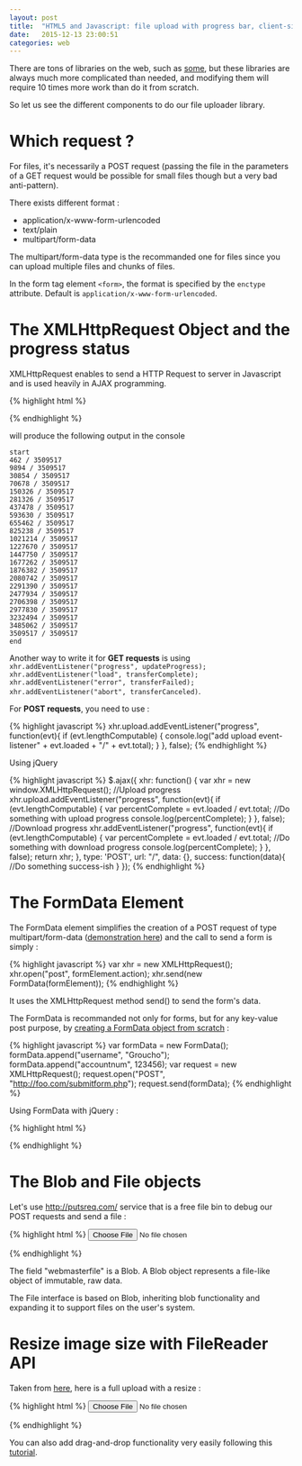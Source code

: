 ```yaml
---
layout: post
title:  "HTML5 and Javascript: file upload with progress bar, client-side image resizing and multiple runtimes"
date:   2015-12-13 23:00:51
categories: web
---
```


There are tons of libraries on the web, such as [some](http://designscrazed.org/html5-jquery-file-upload-scripts/), but these libraries are always much more complicated than needed, and modifying them will require 10 times more work than do it from scratch.

So let us see the different components to do our file uploader library.

# Which request ?

For files, it's necessarily a POST request (passing the file in the parameters of a GET request would be possible for small files though but a very bad anti-pattern).

There exists different format :

- application/x-www-form-urlencoded
- text/plain
- multipart/form-data

The multipart/form-data type is the recommanded one for files since you can upload multiple files and chunks of files.

In the form tag element `<form>`, the format is specified by the `enctype` attribute. Default is `application/x-www-form-urlencoded`.

# The XMLHttpRequest Object and the progress status

XMLHttpRequest enables to send a HTTP Request to server in Javascript and is used heavily in AJAX programming.

{% highlight html %}
<script type="text/javascript">
var xhr = new XMLHttpRequest();
xhr.open("GET", "http://christopher5106.github.io/img/mac_digits.png?" + new Date().getTime());
xhr.onprogress = function (e) {
    if (e.lengthComputable) {
        console.log(e.loaded+  " / " + e.total)
    }
}
xhr.onloadstart = function (e) {
    console.log("start")
}
xhr.onloadend = function (e) {
    console.log("end")
}
xhr.send();
</script>
{% endhighlight %}


will produce the following output in the console

    start
    462 / 3509517
    9894 / 3509517
    30854 / 3509517
    70678 / 3509517
    150326 / 3509517
    281326 / 3509517
    437478 / 3509517
    593630 / 3509517
    655462 / 3509517
    825238 / 3509517
    1021214 / 3509517
    1227670 / 3509517
    1447750 / 3509517
    1677262 / 3509517
    1876382 / 3509517
    2080742 / 3509517
    2291390 / 3509517
    2477934 / 3509517
    2706398 / 3509517
    2977830 / 3509517
    3232494 / 3509517
    3485062 / 3509517
    3509517 / 3509517
    end

Another way to write it for **GET requests** is using `xhr.addEventListener("progress", updateProgress); xhr.addEventListener("load", transferComplete); xhr.addEventListener("error", transferFailed); xhr.addEventListener("abort", transferCanceled)`.

For **POST requests**, you need to use :

{% highlight javascript %}
xhr.upload.addEventListener("progress", function(evt){
      if (evt.lengthComputable) {
        console.log("add upload event-listener" + evt.loaded + "/" + evt.total);
      }
    }, false);
{% endhighlight %}


Using jQuery

{% highlight javascript %}
$.ajax({
  xhr: function()
  {
    var xhr = new window.XMLHttpRequest();
    //Upload progress
    xhr.upload.addEventListener("progress", function(evt){
      if (evt.lengthComputable) {
        var percentComplete = evt.loaded / evt.total;
        //Do something with upload progress
        console.log(percentComplete);
      }
    }, false);
    //Download progress
    xhr.addEventListener("progress", function(evt){
      if (evt.lengthComputable) {
        var percentComplete = evt.loaded / evt.total;
        //Do something with download progress
        console.log(percentComplete);
      }
    }, false);
    return xhr;
  },
  type: 'POST',
  url: "/",
  data: {},
  success: function(data){
    //Do something success-ish
  }
});
{% endhighlight %}

# The FormData Element

The FormData element simplifies the creation of a POST request of type multipart/form-data ([demonstration here](https://developer.mozilla.org/en-US/docs/Web/API/XMLHttpRequest/Using_XMLHttpRequest#Submitting_forms_and_uploading_files)) and the call to send a form is simply :

{% highlight javascript %}
var xhr = new XMLHttpRequest();
xhr.open("post", formElement.action);
xhr.send(new FormData(formElement));
{% endhighlight %}

It uses the XMLHttpRequest method send() to send the form's data.

The FormData is recommanded not only for forms, but for any key-value post purpose, by [creating a FormData object from scratch](https://developer.mozilla.org/en-US/docs/Web/API/FormData/Using_FormData_Objects) :

{% highlight javascript %}
var formData = new FormData();
formData.append("username", "Groucho");
formData.append("accountnum", 123456);
var request = new XMLHttpRequest();
request.open("POST", "http://foo.com/submitform.php");
request.send(formData);
{% endhighlight %}

Using FormData with jQuery :

{% highlight html %}
<script src="https://ajax.googleapis.com/ajax/libs/jquery/2.1.4/jquery.min.js"></script>
<script>
$.ajax({
     url: event.url,
     data: data,
     cache: false,
     contentType: false,
     processData: false,
     type: 'POST',
     success: function(data){
        ... handle errors...
     }
 });
 </script>
{% endhighlight %}


# The Blob and File objects

Let's use http://putsreq.com/ service that is a free file bin to debug our POST requests and send a file :

{% highlight html %}
<input name="imagefile[]" type="file" id="takePictureField" accept="image/*" onchange="uploadPhotos('http://filebin.net/uploader')" />
<script type="text/javascript">
window.uploadPhotos = function(url){
  var formData = new FormData();

  // HTML file input, chosen by user
  var fileInputElement = document.getElementById("takePictureField");
  formData.append("userfile", fileInputElement.files[0]);

  // JavaScript file-like object
  var content = '<a id="a"><b id="b">hey!</b></a>'; // the body of the new file...
  var blob = new Blob([content], { type: "text/xml"});
  formData.append("webmasterfile", blob);

  var xhr = new XMLHttpRequest();
  xhr.open("POST", url);
  xhr.send(formData);
}
</script>
{% endhighlight %}


The field "webmasterfile" is a Blob. A Blob object represents a file-like object of immutable, raw data.

The File interface is based on Blob, inheriting blob functionality and expanding it to support files on the user's system.


# Resize image size with FileReader API


Taken from [here](http://stackoverflow.com/questions/23945494/use-html5-to-resize-an-image-before-upload), here is a full upload with a resize :

{% highlight html %}
<input name="imagefile[]" type="file" id="takePictureField" accept="image/*" onchange="uploadPhotos('http://52.19.193.143/quote')" />

<script src="https://ajax.googleapis.com/ajax/libs/jquery/2.1.4/jquery.min.js"></script>
<script type="text/javascript">
window.uploadPhotos = function(url){
  console.log("Upload to URL " + url)
    // Read in file
    var file = event.target.files[0];

    // Ensure it's an image
    if(file.type.match(/image.*/)) {
        console.log('An image has been loaded');

        // Load the image
        var reader = new FileReader();
        reader.onload = function (readerEvent) {
            var image = new Image();
            image.onload = function (imageEvent) {

                // Resize the image
                var canvas = document.createElement('canvas'),
                    max_size = 544,// TODO : pull max size from a site config
                    width = image.width,
                    height = image.height;
                if (width > height) {
                    if (width > max_size) {
                        height *= max_size / width;
                        width = max_size;
                    }
                } else {
                    if (height > max_size) {
                        width *= max_size / height;
                        height = max_size;
                    }
                }
                canvas.width = width;
                canvas.height = height;
                canvas.getContext('2d').drawImage(image, 0, 0, width, height);
                var dataUrl = canvas.toDataURL('image/jpeg');
                var resizedImage = dataURLToBlob(dataUrl);
                $.event.trigger({
                    type: "imageResized",
                    blob: resizedImage,
                    url: url
                });
            }
            image.src = readerEvent.target.result;
        }
        reader.readAsDataURL(file);
    }
};

/* Utility function to convert a canvas to a BLOB */
var dataURLToBlob = function(dataURL) {
  console.log("DataURLToBlob")
    var BASE64_MARKER = ';base64,';
    if (dataURL.indexOf(BASE64_MARKER) == -1) {
        var parts = dataURL.split(',');
        var contentType = parts[0].split(':')[1];
        var raw = parts[1];

        return new Blob([raw], {type: contentType});
    }

    var parts = dataURL.split(BASE64_MARKER);
    var contentType = parts[0].split(':')[1];
    var raw = window.atob(parts[1]);
    var rawLength = raw.length;

    var uInt8Array = new Uint8Array(rawLength);

    for (var i = 0; i < rawLength; ++i) {
        uInt8Array[i] = raw.charCodeAt(i);
    }

    return new Blob([uInt8Array], {type: contentType});
}
/* End Utility function to convert a canvas to a BLOB      */


/* Handle image resized events */
$(document).on("imageResized", function (event) {
  console.log("imageResized")
    var data = new FormData();
    if (event.blob && event.url) {

        data.append('file', event.blob);
        $.ajax({
            url: event.url,
            data: data,
            cache: false,
            contentType: false,
            processData: false,
            type: 'POST',
            success: function(data){
               console.log("Uploaded")
            }
        });
    }
});
</script>

{% endhighlight %}


You can also add drag-and-drop functionality very easily following this [tutorial](http://html5doctor.com/drag-and-drop-to-server/).
